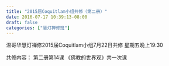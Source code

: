 ```yaml
---
title: "2015届Coquitlam小组共修（第二册）"
date: 2016-07-17 10:39:13-08:00
draft: false
categories: ["慧灯禅修班"]
---
```

温哥华慧灯禅修2015届Coquitlam小组7月22日共修
星期五晚上19:30

共修内容：
第二册第14课 《佛教的世界观》共一次课
